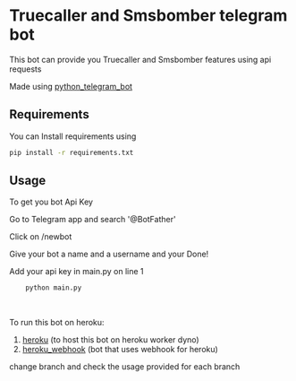 
# Truecaller and Smsbomber telegram bot

This bot can provide you Truecaller and Smsbomber features using api requests

Made using [python_telegram_bot](https://github.com/python-telegram-bot/python-telegram-bot)





## Requirements


You can Install requirements using
```sh
pip install -r requirements.txt
```


 

## Usage

To get you bot Api Key

Go to Telegram app and search '@BotFather' 

Click on /newbot

Give your bot a name and a username and your Done!

Add your api key in main.py on line 1

```bash
    python main.py
```


<br>

To run this bot on heroku:

1. [heroku](https://github.com/rudranag/Truecaller-Smsbomber_telegram_bot/tree/heroku) (to host this bot on heroku worker dyno)
2. [heroku_webhook](https://github.com/rudranag/Truecaller-Smsbomber_telegram_bot/tree/heroku_webhook) (bot that uses webhook for heroku)


change branch and check the usage provided for each branch
